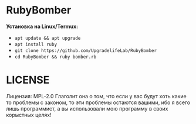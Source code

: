 # RubyBomber
<b>Установка на Linux/Termux:</b>
<ul>
  <li><code>apt update && apt upgrade</code></li>
  <li><code>apt install ruby</code></li>
  <li><code>git clone https://github.com/UpgradelifeLab/RubyBomber</code></li>
  <li><code>cd RubyBomber && ruby bomber.rb</code></li>
</ul>

# LICENSE
Лицензия: MPL-2.0
Глаголит она о том, что если у вас будут хоть какие то проблемы с законом, то эти проблемы остаются вашими, ибо я всего лишь программист, а вы использовали мою программу в своих корыстных целях!

